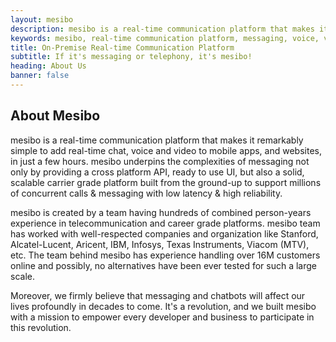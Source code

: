 ```yaml
---
layout: mesibo
description: mesibo is a real-time communication platform that makes it remarkably simple to add real-time chat, voice and video to mobile apps, and websites, in just a few hours.
keywords: mesibo, real-time communication platform, messaging, voice, video, chat api
title: On-Premise Real-time Communication Platform
subtitle: If it's messaging or telephony, it's mesibo!
heading: About Us
banner: false
---
```


<section class="main-container">
<div class="container">
<div class="row justify-content-md-center">
<div class="col-lg-8">
<h2 class="text-center mt-4">About <strong>Mesibo</strong></h2>
<div class="separator"></div>
</div>
</div>
<div class="row">
<p>mesibo is a real-time communication platform that makes it remarkably simple to add real-time chat, voice and video to mobile apps, and websites, in just a few hours. mesibo underpins the complexities of messaging not only by providing a cross platform API, ready to use UI, but also a solid, scalable carrier grade platform built from the ground-up to support millions of concurrent calls &amp; messaging with low latency &amp; high reliability.</p>
<p>mesibo is created by a team having hundreds of combined person-years experience in telecommunication and career grade platforms. mesibo team has worked with well-respected companies and organization like Stanford, Alcatel-Lucent, Aricent, IBM, Infosys, Texas Instruments, Viacom (MTV), etc. The team behind mesibo has experience handling over 16M customers online and possibly, no alternatives have been ever tested for such a large scale.</p>
<p>Moreover, we firmly believe that messaging and chatbots will affect our lives profoundly in decades to come. It's a revolution, and we built mesibo with a mission to empower every developer and business to participate in this revolution.</p>
</div>
</div>
</section>
